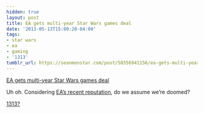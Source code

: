 ```yaml
---
hidden: true
layout: post
title: EA gets multi-year Star Wars games deal
date: '2013-05-13T15:00:20-04:00'
tags:
- star wars
- ea
- gaming
- '1313'
tumblr_url: https://seanmonstar.com/post/50356941156/ea-gets-multi-year-star-wars-games-deal
---
```

[EA gets multi-year Star Wars games deal](http://news.ea.com/press-release/company-news/walt-disney-company-and-ea-announce-multi-year-star-wars-games-agreement)  

Uh oh. Considering [EA’s recent reputation](http://nerdreactor.com/2013/04/16/ea-youre-breaking-my-heart/), do we assume we’re doomed?

[1313?](http://seanmonstar.com/blog/disney-closes-lucasarts-cancels-star-wars-1313/)

